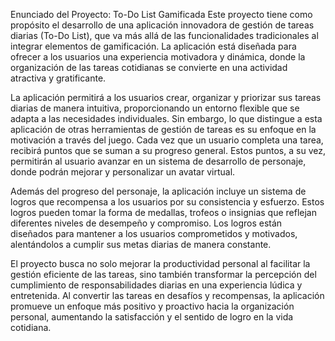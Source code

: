 Enunciado del Proyecto: To-Do List Gamificada
Este proyecto tiene como propósito el desarrollo de una aplicación innovadora de gestión de tareas diarias (To-Do List), que va más allá de las funcionalidades tradicionales al integrar elementos de gamificación. La aplicación está diseñada para ofrecer a los usuarios una experiencia motivadora y dinámica, donde la organización de las tareas cotidianas se convierte en una actividad atractiva y gratificante.

La aplicación permitirá a los usuarios crear, organizar y priorizar sus tareas diarias de manera intuitiva, proporcionando un entorno flexible que se adapta a las necesidades individuales. Sin embargo, lo que distingue a esta aplicación de otras herramientas de gestión de tareas es su enfoque en la motivación a través del juego. Cada vez que un usuario completa una tarea, recibirá puntos que se suman a su progreso general. Estos puntos, a su vez, permitirán al usuario avanzar en un sistema de desarrollo de personaje, donde podrán mejorar y personalizar un avatar virtual.

Además del progreso del personaje, la aplicación incluye un sistema de logros que recompensa a los usuarios por su consistencia y esfuerzo. Estos logros pueden tomar la forma de medallas, trofeos o insignias que reflejan diferentes niveles de desempeño y compromiso. Los logros están diseñados para mantener a los usuarios comprometidos y motivados, alentándolos a cumplir sus metas diarias de manera constante.

El proyecto busca no solo mejorar la productividad personal al facilitar la gestión eficiente de las tareas, sino también transformar la percepción del cumplimiento de responsabilidades diarias en una experiencia lúdica y entretenida. Al convertir las tareas en desafíos y recompensas, la aplicación promueve un enfoque más positivo y proactivo hacia la organización personal, aumentando la satisfacción y el sentido de logro en la vida cotidiana.